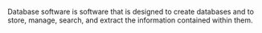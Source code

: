 Database software is software that is designed to create databases and to store, manage, search, and extract the information contained within them.
